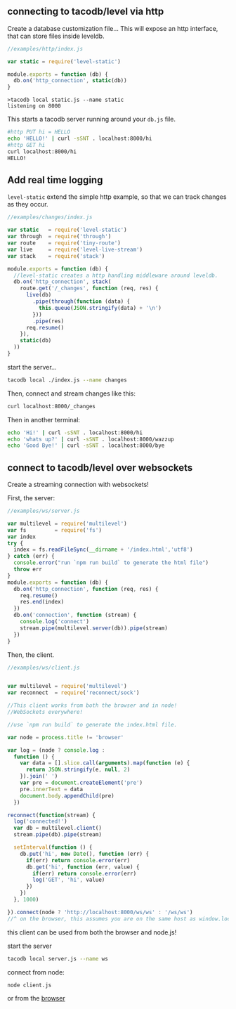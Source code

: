 ## connecting to tacodb/level via http

Create a database customization file...
This will expose an http interface,
that can store files inside leveldb.

``` js
//examples/http/index.js

var static = require('level-static')

module.exports = function (db) {
  db.on('http_connection', static(db))
}

```

``` 
>tacodb local static.js --name static
listening on 8000
```

This starts a tacodb server running around your `db.js` file.

``` sh
#http PUT hi = HELLO
echo 'HELLO!' | curl -sSNT . localhost:8000/hi
#http GET hi
curl localhost:8000/hi
HELLO!
```


## Add real time logging

`level-static` extend the simple http example,
so that we can track changes as they occur.

``` js
//examples/changes/index.js

var static   = require('level-static')
var through  = require('through')
var route    = require('tiny-route')
var live     = require('level-live-stream')
var stack    = require('stack')

module.exports = function (db) {
  //level-static creates a http handling middleware around leveldb.
  db.on('http_connection', stack(
    route.get('/_changes', function (req, res) {
      live(db)
        .pipe(through(function (data) {
          this.queue(JSON.stringify(data) + '\n')
        }))
        .pipe(res)
      req.resume()
    }),
    static(db)
  ))
}

```

start the server...

``` sh
tacodb local ./index.js --name changes
```

Then, connect and stream changes like this:

``` sh
curl localhost:8000/_changes
```

Then in another terminal:

``` sh
echo 'Hi!' | curl -sSNT . localhost:8000/hi
echo 'whats up?' | curl -sSNT . localhost:8000/wazzup
echo 'Good Bye!' | curl -sSNT . localhost:8000/bye
```


## connect to tacodb/level over websockets

Create a streaming connection with websockets!

First, the server:

``` js
//examples/ws/server.js

var multilevel = require('multilevel')
var fs         = require('fs')
var index
try {
  index = fs.readFileSync(__dirname + '/index.html','utf8')
} catch (err) {
  console.error("run `npm run build` to generate the html file")
  throw err
}
module.exports = function (db) {
  db.on('http_connection', function (req, res) {
    req.resume()
    res.end(index)
  })
  db.on('connection', function (stream) {
    console.log('connect')
    stream.pipe(multilevel.server(db)).pipe(stream)
  })
}

```

Then, the client.

``` js
//examples/ws/client.js


var multilevel = require('multilevel')
var reconnect  = require('reconnect/sock')

//This client works from both the browser and in node!
//WebSockets everywhere!

//use `npm run build` to generate the index.html file.

var node = process.title != 'browser'

var log = (node ? console.log :
  function () {
    var data = [].slice.call(arguments).map(function (e) {
      return JSON.stringify(e, null, 2)
    }).join(' ')
    var pre = document.createElement('pre')
    pre.innerText = data
    document.body.appendChild(pre)
  })

reconnect(function(stream) {
  log('connected!')
  var db = multilevel.client()
  stream.pipe(db).pipe(stream)

  setInterval(function () {
    db.put('hi', new Date(), function (err) {
      if(err) return console.error(err)
      db.get('hi', function (err, value) {
        if(err) return console.error(err)
        log('GET', 'hi', value)
      })
    })
  }, 1000)

}).connect(node ? 'http://localhost:8000/ws/ws' : '/ws/ws')
//^ on the browser, this assumes you are on the same host as window.location...

```

this client can be used from both the browser and node.js!

start the server
``` sh
tacodb local server.js --name ws
```

connect from node:

``` sh
node client.js
```

or from the [browser](http://localhost:8000/)


